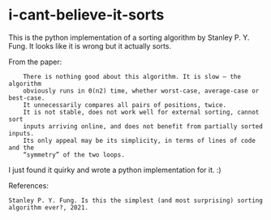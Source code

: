 # i-cant-believe-it-sorts

This is the python implementation of a sorting algorithm by Stanley P. Y. Fung.
It looks like it is wrong but it actually sorts.

From the paper:
```
    There is nothing good about this algorithm. It is slow – the algorithm
    obviously runs in Θ(n2) time, whether worst-case, average-case or best-case.
    It unnecessarily compares all pairs of positions, twice.
    It is not stable, does not work well for external sorting, cannot sort
    inputs arriving online, and does not benefit from partially sorted inputs.
    Its only appeal may be its simplicity, in terms of lines of code and the
    “symmetry” of the two loops.
```

I just found it quirky and wrote a python implementation for it. :)

References:

    Stanley P. Y. Fung. Is this the simplest (and most surprising) sorting algorithm ever?, 2021.